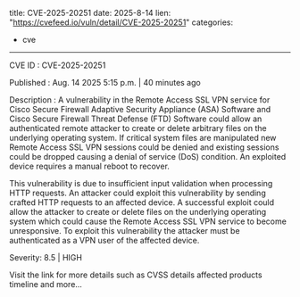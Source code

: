  
title: CVE-2025-20251
date: 2025-8-14
lien: "https://cvefeed.io/vuln/detail/CVE-2025-20251"
categories:
  - cve
---

CVE ID : CVE-2025-20251

Published :  Aug. 14
2025
5:15 p.m. | 40 minutes ago

Description : A vulnerability in the Remote Access SSL VPN service for Cisco Secure Firewall Adaptive Security Appliance (ASA) Software and Cisco Secure Firewall Threat Defense (FTD) Software could allow an authenticated
remote attacker to create or delete arbitrary files on the underlying operating system. If critical system files are manipulated
new Remote Access SSL VPN sessions could be denied and existing sessions could be dropped
causing a denial of service (DoS) condition. An exploited device requires a manual reboot to recover.

This vulnerability is due to insufficient input validation when processing HTTP requests. An attacker could exploit this vulnerability by sending crafted HTTP requests to an affected device. A successful exploit could allow the attacker to create or delete files on the underlying operating system
which could cause the Remote Access SSL VPN service to become unresponsive.
To exploit this vulnerability
the attacker must be authenticated as a VPN user of the affected device.

Severity: 8.5 | HIGH

Visit the link for more details
such as CVSS details
affected products
timeline
and more...
